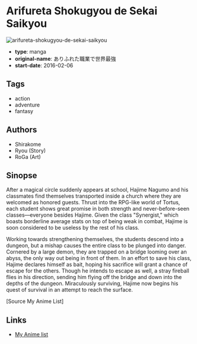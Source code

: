 # Arifureta Shokugyou de Sekai Saikyou

![arifureta-shokugyou-de-sekai-saikyou](https://cdn.myanimelist.net/images/manga/3/186402.jpg)

-   **type**: manga
-   **original-name**: ありふれた職業で世界最強
-   **start-date**: 2016-02-06

## Tags

-   action
-   adventure
-   fantasy

## Authors

-   Shirakome
-   Ryou (Story)
-   RoGa (Art)

## Sinopse

After a magical circle suddenly appears at school, Hajime Nagumo and his classmates find themselves transported inside a church where they are welcomed as honored guests. Thrust into the RPG-like world of Tortus, each student shows great promise in both strength and never-before-seen classes—everyone besides Hajime. Given the class "Synergist," which boasts borderline average stats on top of being weak in combat, Hajime is soon considered to be useless by the rest of his class.

Working towards strengthening themselves, the students descend into a dungeon, but a mishap causes the entire class to be plunged into danger. Cornered by a large demon, they are trapped on a bridge looming over an abyss, the only way out being in front of them. In an effort to save his class, Hajime declares himself as bait, hoping his sacrifice will grant a chance of escape for the others. Though he intends to escape as well, a stray fireball flies in his direction, sending him flying off the bridge and down into the depths of the dungeon. Miraculously surviving, Hajime now begins his quest of survival in an attempt to reach the surface.

[Source My Anime List]

## Links

-   [My Anime list](https://myanimelist.net/manga/96528/Arifureta_Shokugyou_de_Sekai_Saikyou)
